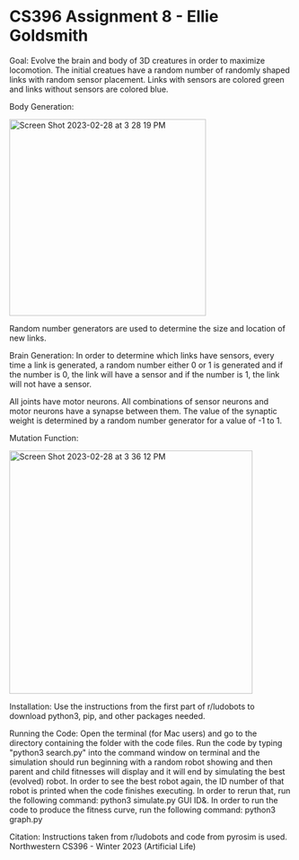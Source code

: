 # CS396 Assignment 8 - Ellie Goldsmith

Goal: Evolve the brain and body of 3D creatures in order to maximize locomotion. The initial creatues have a random number of randomly shaped links with random sensor placement. Links with sensors are colored green and links without sensors are colored blue. 

Body Generation:

<img width="350" alt="Screen Shot 2023-02-28 at 3 28 19 PM" src="https://user-images.githubusercontent.com/92822567/221984236-c47539f4-e78a-4a7f-bb54-f69c799c4dc2.png">

Random number generators are used to determine the size and location of new links.

Brain Generation:
In order to determine which links have sensors, every time a link is generated, a random number either 0 or 1 is generated and if the number is 0, the link will have a sensor and if the number is 1, the link will not have a sensor.

All joints have motor neurons. All combinations of sensor neurons and motor neurons have a synapse between them. The value of the synaptic weight is determined by a random number generator for a value of -1 to 1.

Mutation Function:

<img width="433" alt="Screen Shot 2023-02-28 at 3 36 12 PM" src="https://user-images.githubusercontent.com/92822567/221986165-7d99e8a7-0dd2-490f-aaee-ee1a66a22675.png">

Installation: Use the instructions from the first part of r/ludobots to download python3, pip, and other packages needed.

Running the Code: Open the terminal (for Mac users) and go to the directory containing the folder with the code files. Run the code by typing "python3 search.py" into the command window on terminal and the simulation should run beginning with a random robot showing and then parent and child fitnesses will display and it will end by simulating the best (evolved) robot. In order to see the best robot again, the ID number of that robot is printed when the code finishes executing. In order to rerun that, run the following command: python3 simulate.py GUI ID&. In order to run the code to produce the fitness curve, run the following command: python3 graph.py

Citation: Instructions taken from r/ludobots and code from pyrosim is used. Northwestern CS396 - Winter 2023 (Artificial Life)
